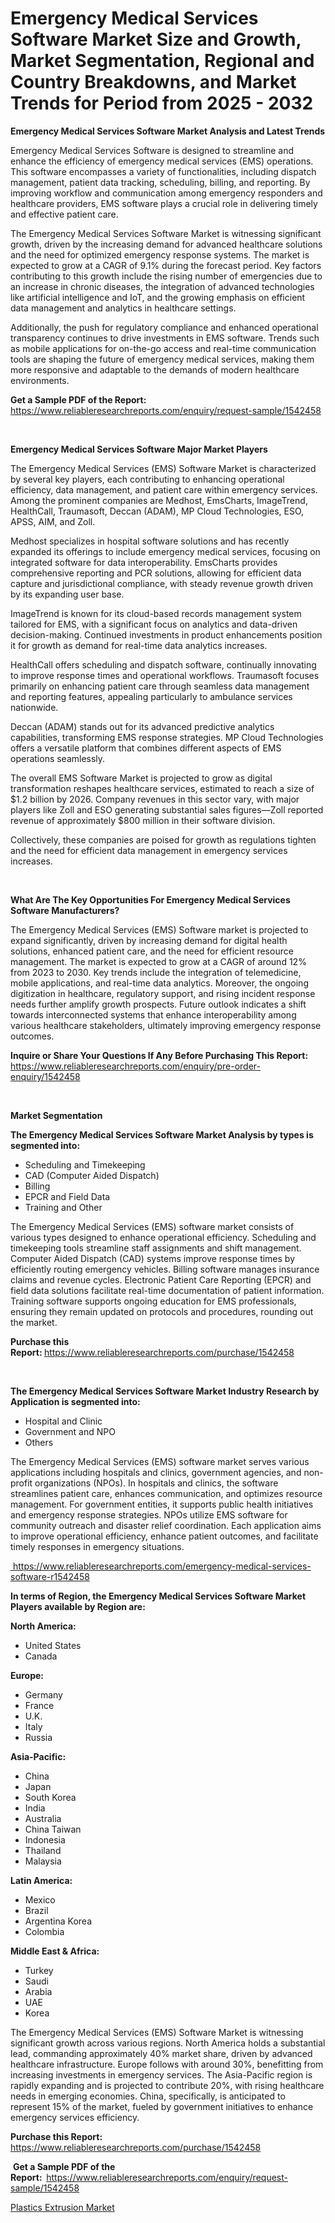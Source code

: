 <p><h1>Emergency Medical Services Software Market Size and Growth, Market Segmentation, Regional and Country Breakdowns, and Market Trends for Period from 2025 -  2032</h1></p><p><strong>Emergency Medical Services Software Market Analysis and Latest Trends</strong></p>
<p><p>Emergency Medical Services Software is designed to streamline and enhance the efficiency of emergency medical services (EMS) operations. This software encompasses a variety of functionalities, including dispatch management, patient data tracking, scheduling, billing, and reporting. By improving workflow and communication among emergency responders and healthcare providers, EMS software plays a crucial role in delivering timely and effective patient care.</p><p>The Emergency Medical Services Software Market is witnessing significant growth, driven by the increasing demand for advanced healthcare solutions and the need for optimized emergency response systems. The market is expected to grow at a CAGR of 9.1% during the forecast period. Key factors contributing to this growth include the rising number of emergencies due to an increase in chronic diseases, the integration of advanced technologies like artificial intelligence and IoT, and the growing emphasis on efficient data management and analytics in healthcare settings.</p><p>Additionally, the push for regulatory compliance and enhanced operational transparency continues to drive investments in EMS software. Trends such as mobile applications for on-the-go access and real-time communication tools are shaping the future of emergency medical services, making them more responsive and adaptable to the demands of modern healthcare environments.</p></p>
<p><strong>Get a Sample PDF of the Report:&nbsp;</strong> <a href="https://www.reliableresearchreports.com/enquiry/request-sample/1542458?utm_campaign=1674&utm_medium=2&utm_source=Github&utm_content=ia&utm_term=09032025&utm_id=emergency-medical-services-software">https://www.reliableresearchreports.com/enquiry/request-sample/1542458</a></p>
<p>&nbsp;</p>
<p><strong>Emergency Medical Services Software Major Market Players</strong></p>
<p><p>The Emergency Medical Services (EMS) Software Market is characterized by several key players, each contributing to enhancing operational efficiency, data management, and patient care within emergency services. Among the prominent companies are Medhost, EmsCharts, ImageTrend, HealthCall, Traumasoft, Deccan (ADAM), MP Cloud Technologies, ESO, APSS, AIM, and Zoll.</p><p>Medhost specializes in hospital software solutions and has recently expanded its offerings to include emergency medical services, focusing on integrated software for data interoperability. EmsCharts provides comprehensive reporting and PCR solutions, allowing for efficient data capture and jurisdictional compliance, with steady revenue growth driven by its expanding user base.</p><p>ImageTrend is known for its cloud-based records management system tailored for EMS, with a significant focus on analytics and data-driven decision-making. Continued investments in product enhancements position it for growth as demand for real-time data analytics increases.</p><p>HealthCall offers scheduling and dispatch software, continually innovating to improve response times and operational workflows. Traumasoft focuses primarily on enhancing patient care through seamless data management and reporting features, appealing particularly to ambulance services nationwide.</p><p>Deccan (ADAM) stands out for its advanced predictive analytics capabilities, transforming EMS response strategies. MP Cloud Technologies offers a versatile platform that combines different aspects of EMS operations seamlessly.</p><p>The overall EMS Software Market is projected to grow as digital transformation reshapes healthcare services, estimated to reach a size of $1.2 billion by 2026. Company revenues in this sector vary, with major players like Zoll and ESO generating substantial sales figures—Zoll reported revenue of approximately $800 million in their software division.</p><p>Collectively, these companies are poised for growth as regulations tighten and the need for efficient data management in emergency services increases.</p></p>
<p>&nbsp;</p>
<p><strong>What Are The Key Opportunities For Emergency Medical Services Software Manufacturers?</strong></p>
<p><p>The Emergency Medical Services (EMS) Software market is projected to expand significantly, driven by increasing demand for digital health solutions, enhanced patient care, and the need for efficient resource management. The market is expected to grow at a CAGR of around 12% from 2023 to 2030. Key trends include the integration of telemedicine, mobile applications, and real-time data analytics. Moreover, the ongoing digitization in healthcare, regulatory support, and rising incident response needs further amplify growth prospects. Future outlook indicates a shift towards interconnected systems that enhance interoperability among various healthcare stakeholders, ultimately improving emergency response outcomes.</p></p>
<p><strong>Inquire or Share Your Questions If Any Before Purchasing This Report:</strong> <a href="https://www.reliableresearchreports.com/enquiry/pre-order-enquiry/1542458?utm_campaign=1674&utm_medium=2&utm_source=Github&utm_content=ia&utm_term=09032025&utm_id=emergency-medical-services-software">https://www.reliableresearchreports.com/enquiry/pre-order-enquiry/1542458</a></p>
<p>&nbsp;</p>
<p><strong>Market Segmentation</strong></p>
<p><strong>The Emergency Medical Services Software Market Analysis by types is segmented into:</strong></p>
<p><ul><li>Scheduling and Timekeeping</li><li>CAD (Computer Aided Dispatch)</li><li>Billing</li><li>EPCR and Field Data</li><li>Training and Other</li></ul></p>
<p><p>The Emergency Medical Services (EMS) software market consists of various types designed to enhance operational efficiency. Scheduling and timekeeping tools streamline staff assignments and shift management. Computer Aided Dispatch (CAD) systems improve response times by efficiently routing emergency vehicles. Billing software manages insurance claims and revenue cycles. Electronic Patient Care Reporting (EPCR) and field data solutions facilitate real-time documentation of patient information. Training software supports ongoing education for EMS professionals, ensuring they remain updated on protocols and procedures, rounding out the market.</p></p>
<p><strong>Purchase this Report:&nbsp;</strong><a href="https://www.reliableresearchreports.com/purchase/1542458?utm_campaign=1674&utm_medium=2&utm_source=Github&utm_content=ia&utm_term=09032025&utm_id=emergency-medical-services-software">https://www.reliableresearchreports.com/purchase/1542458</a></p>
<p>&nbsp;</p>
<p><strong>The Emergency Medical Services Software Market Industry Research by Application is segmented into:</strong></p>
<p><ul><li>Hospital and Clinic</li><li>Government and NPO</li><li>Others</li></ul></p>
<p><p>The Emergency Medical Services (EMS) software market serves various applications including hospitals and clinics, government agencies, and non-profit organizations (NPOs). In hospitals and clinics, the software streamlines patient care, enhances communication, and optimizes resource management. For government entities, it supports public health initiatives and emergency response strategies. NPOs utilize EMS software for community outreach and disaster relief coordination. Each application aims to improve operational efficiency, enhance patient outcomes, and facilitate timely responses in emergency situations.</p></p>
<p><a href="https://www.reliableresearchreports.com/emergency-medical-services-software-r1542458?utm_campaign=1674&utm_medium=2&utm_source=Github&utm_content=ia&utm_term=09032025&utm_id=emergency-medical-services-software">&nbsp;https://www.reliableresearchreports.com/emergency-medical-services-software-r1542458</a></p>
<p><strong>In terms of Region, the Emergency Medical Services Software Market Players available by Region are:</strong></p>
<p>
    <p> <strong> North America: </strong>
        <ul>
            <li>United States</li>
            <li>Canada</li>
        </ul>
        </p> 
    <p> <strong> Europe: </strong>
        <ul>
            <li>Germany</li>
            <li>France</li>
            <li>U.K.</li>
            <li>Italy</li>
            <li>Russia</li>
        </ul>
        </p> 
    <p> <strong> Asia-Pacific: </strong>
        <ul>
            <li>China</li>
            <li>Japan</li>
            <li>South Korea</li>
            <li>India</li>
            <li>Australia</li>
            <li>China Taiwan</li>
            <li>Indonesia</li>
            <li>Thailand</li>
            <li>Malaysia</li>
        </ul>
        </p> 
    <p> <strong> Latin America: </strong>
        <ul>
            <li>Mexico</li>
            <li>Brazil</li>
            <li>Argentina Korea</li>
            <li>Colombia</li>
        </ul>
        </p> 
    <p> <strong> Middle East & Africa: </strong>
        <ul>
            <li>Turkey</li>
            <li>Saudi</li>
            <li>Arabia</li>
            <li>UAE</li>
            <li>Korea</li>
        </ul>
    </p>
    </p>
<p><p>The Emergency Medical Services (EMS) Software Market is witnessing significant growth across various regions. North America holds a substantial lead, commanding approximately 40% market share, driven by advanced healthcare infrastructure. Europe follows with around 30%, benefitting from increasing investments in emergency services. The Asia-Pacific region is rapidly expanding and is projected to contribute 20%, with rising healthcare needs in emerging economies. China, specifically, is anticipated to represent 15% of the market, fueled by government initiatives to enhance emergency services efficiency.</p></p>
<p><strong>Purchase this Report: </strong><a href="https://www.reliableresearchreports.com/purchase/1542458?utm_campaign=1674&utm_medium=2&utm_source=Github&utm_content=ia&utm_term=09032025&utm_id=emergency-medical-services-software">https://www.reliableresearchreports.com/purchase/1542458</a></p>
<p>&nbsp;<strong>Get a Sample PDF of the Report:&nbsp;&nbsp;</strong><a href="https://www.reliableresearchreports.com/enquiry/request-sample/1542458?utm_campaign=1674&utm_medium=2&utm_source=Github&utm_content=ia&utm_term=09032025&utm_id=emergency-medical-services-software">https://www.reliableresearchreports.com/enquiry/request-sample/1542458</a></p>
<p><strong></strong></p>
<p><p><a href="https://github.com/mookiesville/Market-Research-Report-List-1/blob/main/plastics-extrusion-market.md?utm_campaign=1674&utm_medium=2&utm_source=Github&utm_content=ia&utm_term=09032025&utm_id=emergency-medical-services-software">Plastics Extrusion Market</a></p></p>